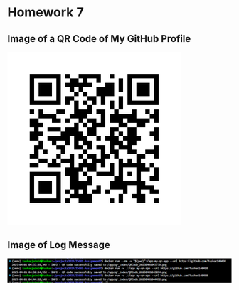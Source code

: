 # Homework 7

## Image of a QR Code of My GitHub Profile
![QR Code](https://github.com/Tushar140498/IS601_Assignment7/blob/main/QRCode_20250401043834.png)

## Image of Log Message
![Log Screenshot](https://github.com/Tushar140498/IS601_Assignment7/blob/main/Log.png)